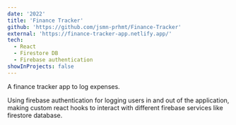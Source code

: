 ```yaml
---
date: '2022'
title: 'Finance Tracker'
github: 'https://github.com/jsmn-prhmt/Finance-Tracker'
external: 'https://finance-tracker-app.netlify.app/'
tech:
  - React
  - Firestore DB 
  - Firebase authentication
showInProjects: false
---
```


A finance tracker app to log expenses.

Using firebase authentication for logging users in and out of the application, making custom react hooks to interact with different firebase services like firestore database.